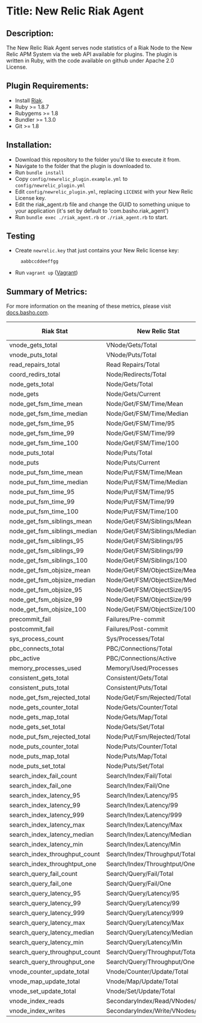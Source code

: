 # Title: New Relic Riak Agent

## Description:
The New Relic Riak Agent serves node statistics of a Riak Node to the New Relic APM System via the web API available for plugins. The plugin is written in Ruby, with the code available on github under Apache 2.0 License.

## Plugin Requirements:

   * Install [Riak](http://docs.basho.com/riak/latest/tutorials/installation/).
   * Ruby >= 1.8.7
   * Rubygems >= 1.8
   * Bundler >= 1.3.0
   * Git >= 1.8

## Installation:

   * Download this repository to the folder you'd like to execute it from.
   * Navigate to the folder that the plugin is downloaded to.
   * Run `bundle install`
   * Copy `config/newrelic_plugin.example.yml` to `config/newrelic_plugin.yml`
   * Edit `config/newrelic_plugin.yml`, replacing `LICENSE` with your New Relic License key.
   * Edit the riak_agent.rb file and change the GUID to something unique to your application (it's set by default to 'com.basho.riak_agent')
   * Run `bundle exec ./riak_agent.rb` or `./riak_agent.rb` to start.

## Testing

* Create `newrelic.key` that just contains your New Relic license key:

		aabbccddeeffgg

* Run `vagrant up` ([Vagrant](https://www.vagrantup.com/))

## Summary of Metrics:

For more information on the meaning of these metrics, please visit [docs.basho.com](http://docs.basho.com/riak/latest/ops/running/nodes/inspecting/).

| Riak Stat     | New Relic Stat | Unit of Measure |
| ------------ | ------------- | ------------ |
| vnode_gets_total | VNode/Gets/Total | Operations |
| vnode_puts_total | VNode/Puts/Total | Operations |
| read_repairs_total | Read Repairs/Total | Repairs |
| coord_redirs_total | Node/Redirects/Total | Redirects |
| node_gets_total | Node/Gets/Total | Operations |
| node_gets | Node/Gets/Current | Operations |
| node_get_fsm_time_mean | Node/Get/FSM/Time/Mean | Microseconds |
| node_get_fsm_time_median | Node/Get/FSM/Time/Median | Microseconds |
| node_get_fsm_time_95 | Node/Get/FSM/Time/95 | Microseconds |
| node_get_fsm_time_99 | Node/Get/FSM/Time/99 | Microseconds |
| node_get_fsm_time_100 | Node/Get/FSM/Time/100 | Microseconds |
| node_puts_total | Node/Puts/Total | Operations |
| node_puts | Node/Puts/Current | Operations |
| node_put_fsm_time_mean | Node/Put/FSM/Time/Mean | Microseconds |
| node_put_fsm_time_median | Node/Put/FSM/Time/Median | Microseconds |
| node_put_fsm_time_95 | Node/Put/FSM/Time/95 | Microseconds |
| node_put_fsm_time_99 | Node/Put/FSM/Time/99 | Microseconds |
| node_put_fsm_time_100 | Node/Put/FSM/Time/100 | Microseconds |
| node_get_fsm_siblings_mean | Node/Get/FSM/Siblings/Mean | Siblings |
| node_get_fsm_siblings_median | Node/Get/FSM/Siblings/Median | Siblings |
| node_get_fsm_siblings_95 | Node/Get/FSM/Siblings/95 | Siblings |
| node_get_fsm_siblings_99 | Node/Get/FSM/Siblings/99 | Siblings |
| node_get_fsm_siblings_100 | Node/Get/FSM/Siblings/100 | Siblings |
| node_get_fsm_objsize_mean | Node/Get/FSM/ObjectSize/Mean | Bytes |
| node_get_fsm_objsize_median | Node/Get/FSM/ObjectSize/Median | Bytes |
| node_get_fsm_objsize_95 | Node/Get/FSM/ObjectSize/95 | Bytes |
| node_get_fsm_objsize_99 | Node/Get/FSM/ObjectSize/99 | Bytes |
| node_get_fsm_objsize_100 | Node/Get/FSM/ObjectSize/100 | Bytes |
| precommit_fail | Failures/Pre-commit | Failures |
| postcommit_fail | Failures/Post-commit | Failures |
| sys_process_count | Sys/Processes/Total | Processes |
| pbc_connects_total | PBC/Connections/Total | Connections |
| pbc_active | PBC/Connections/Active | Connections |
| memory_processes_used | Memory/Used/Processes | Bytes |
| consistent_gets_total | Consistent/Gets/Total | Operations |
| consistent_puts_total | Consistent/Puts/Total | Operations |
| node_get_fsm_rejected_total | Node/Get/Fsm/Rejected/Total | Rejections |
| node_gets_counter_total | Node/Gets/Counter/Total | Operations |
| node_gets_map_total | Node/Gets/Map/Total | Operations |
| node_gets_set_total | Node/Gets/Set/Total | Operations |
| node_put_fsm_rejected_total | Node/Put/Fsm/Rejected/Total | Rejections |
| node_puts_counter_total | Node/Puts/Counter/Total | Operations |
| node_puts_map_total | Node/Puts/Map/Total | Operations |
| node_puts_set_total | Node/Puts/Set/Total | Operations |
| search_index_fail_count | Search/Index/Fail/Total | Failures |
| search_index_fail_one | Search/Index/Fail/One | Failures |
| search_index_latency_95 | Search/Index/Latency/95 | Microseconds |
| search_index_latency_99 | Search/Index/Latency/99 | Microseconds |
| search_index_latency_999 | Search/Index/Latency/999 | Microseconds |
| search_index_latency_max | Search/Index/Latency/Max | Microseconds |
| search_index_latency_median | Search/Index/Latency/Median | Microseconds |
| search_index_latency_min | Search/Index/Latency/Min | Microseconds |
| search_index_throughput_count | Search/Index/Throughput/Total | Operations |
| search_index_throughtput_one | Search/Index/Throughtput/One | Operations |
| search_query_fail_count | Search/Query/Fail/Total | Failures |
| search_query_fail_one | Search/Query/Fail/One | Failures |
| search_query_latency_95 | Search/Query/Latency/95 | Microseconds |
| search_query_latency_99 | Search/Query/Latency/99 | Microseconds |
| search_query_latency_999 | Search/Query/Latency/999 | Microseconds |
| search_query_latency_max | Search/Query/Latency/Max | Microseconds |
| search_query_latency_median | Search/Query/Latency/Median | Microseconds |
| search_query_latency_min | Search/Query/Latency/Min | Microseconds |
| search_query_throughput_count | Search/Query/Throughput/Total | Operations |
| search_query_throughput_one | Search/Query/Throughput/One | Operations |
| vnode_counter_update_total | Vnode/Counter/Update/Total | Operations |
| vnode_map_update_total | Vnode/Map/Update/Total | Operations |
| vnode_set_update_total | Vnode/Set/Update/Total | Operations |
| vnode_index_reads | SecondaryIndex/Read/VNodes/Total | Operations |
| vnode_index_writes | SecondaryIndex/Write/VNodes/Total | Operations |
